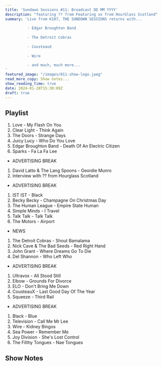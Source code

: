```yaml
---
title: 'Sundown Sessions #11: Broadcast DD MM YYYY'
description: "featuring ?? from Featuring xx from HourGlass Scotland"
summary: 'Live from K107, THE SUNDOWN SESSIONS returns with...
 
          - Edgar Broughton Band  
                    
          - The Detroit Cobras
          
          - CousteauX
          
          - Wire
          
          - and much, much more...
'
featured_image: "/images/011-show-logo.jpeg"
read_more_copy: Show notes...
show_reading_time: true
date: 2024-01-28T15:30:09Z
draft: true
---
```


## Playlist

1. Love - My Flash On You
2. Clear Light - Think Again
3. The Doors - Strange Days
4. Juicy Lucy - Who Do You Love
5. Edgar Broughton Band - Death Of An Electric Citizen
6. Sparks - Fa La Fa Lee

- ADVERTISING BREAK

1. David Latto & The Lang Spoons - Geordie Munro
2. Interview with ?? from Hourglass Scotland

- ADVERTISING BREAK

1. IST IST - Black
2. Becky Becky - Champagne On Christmas Day
3. The Human League - Empire State Human
4. Simple Minds - I Travel
5. Talk Talk - Talk Talk
6. The Motors - Airport

- NEWS

1. The Detroit Cobras - Shout Bamalama
2. Nick Cave & The Bad Seeds - Red Right Hand
3. John Grant - Where Dreams Go To Die
4. Del Shannon - Who Left Who

- ADVERTISING BREAK

1. Ultravox - All Stood Still
2. Elbow - Grounds For Divorce
3. ELO - Don't Bring Me Down
4. CousteauX - Last Good Day Of The Year
5. Squeeze - Third Rail

- ADVERTISING BREAK

1. Black - Blue
2. Television - Call Me Mr Lee
3. Wire - Kidney Bingos
4. Sea Power - Remember Me
5. Joy Division - She's Lost Control
6. The Filthy Tongues - Nae Tongues



## Show Notes 

